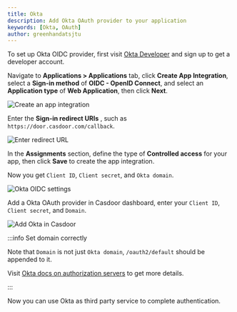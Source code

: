```yaml
---
title: Okta
description: Add Okta OAuth provider to your application
keywords: [Okta, OAuth]
author: greenhandatsjtu
---
```


To set up Okta OIDC provider, first visit [Okta Developer](https://developer.okta.com/signup/) and sign up to get a developer account.

Navigate to **Applications > Applications** tab, click **Create App Integration**, select a **Sign-in method** of **OIDC - OpenID Connect**, and select an **Application type** of **Web Application**, then click **Next**.

![Create an app integration](/img/providers/OAuth/oktacreateapp.png)

Enter the **Sign-in redirect URIs** , such as `https://door.casdoor.com/callback`.

![Enter redirect URL](/img/providers/OAuth/oktasetredirecturl.png)

In the **Assignments** section, define the type of **Controlled access** for your app, then click **Save** to create the app integration.

Now you get `Client ID`, `Client secret`, and `Okta domain`.

![Okta OIDC settings](/img/providers/OAuth/oktasettings.png)

Add a Okta OAuth provider in Casdoor dashboard, enter your `Client ID`, `Client secret`, and `Domain`.

![Add Okta in Casdoor](/img/providers/OAuth/oktacasdoor.png)

:::info Set domain correctly

Note that `Domain` is not just `Okta domain`, `/oauth2/default` should be appended to it.

Visit [Okta docs on authorization servers](https://developer.okta.com/docs/concepts/auth-servers/) to get more details.

:::

Now you can use Okta as third party service to complete authentication.